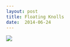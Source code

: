 ```yaml
---
layout: post
title: Floating Knolls
date:  2014-06-24
---
```


![](https://infinit.io/link/vokoiva/ZfGFWg8.jpg)